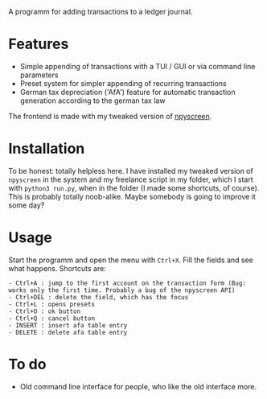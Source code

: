 A programm for adding transactions to a ledger journal.

# Features

- Simple appending of transactions with a TUI / GUI or via command line parameters
- Preset system for simpler appending of recurring transactions
- German tax depreciation ('AfA') feature for automatic transaction generation according to the german tax law

The frontend is made with my tweaked version of [npyscreen](https://github.com/Tagirijus/npyscreen/tree/NotifyInput).

# Installation

To be honest: totally helpless here. I have installed my tweaked version of `npyscreen` in the system and my freelance script in my folder, which I start with `python3 run.py`, when in the folder (I made some shortcuts, of course). This is probably totally noob-alike. Maybe somebody is going to improve it some day?

# Usage

Start the programm and open the menu with `Ctrl+X`. Fill the fields and see what happens. Shortcuts are:

	- Ctrl+A : jump to the first account on the transaction form (Bug: works only the first time. Probably a bug of the npyscreen API)
	- Ctrl+DEL : delete the field, which has the focus
	- Ctrl+L : opens presets
	- Ctrl+O : ok button
	- Ctrl+Q : cancel button
	- INSERT : insert afa table entry
	- DELETE : delete afa table entry

# To do

- Old command line interface for people, who like the old interface more.
